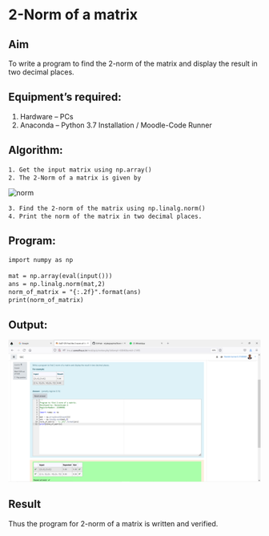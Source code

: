 # 2-Norm of a matrix
## Aim
To write a program to find the 2-norm of the matrix and display the result in two decimal places.
## Equipment’s required:
1.	Hardware – PCs
2.	Anaconda – Python 3.7 Installation / Moodle-Code Runner
## Algorithm:
	1. Get the input matrix using np.array()
	2. The 2-Norm of a matrix is given by 
![norm](./normeqn1.jpg)
    
    3. Find the 2-norm of the matrix using np.linalg.norm()
	4. Print the norm of the matrix in two decimal places.
## Program:
```
import numpy as np

mat = np.array(eval(input()))
ans = np.linalg.norm(mat,2) 
norm_of_matrix = "{:.2f}".format(ans)
print(norm_of_matrix)

```
## Output:
![norm1](./input.png)

## Result
Thus the program for 2-norm of a matrix is written and verified.

